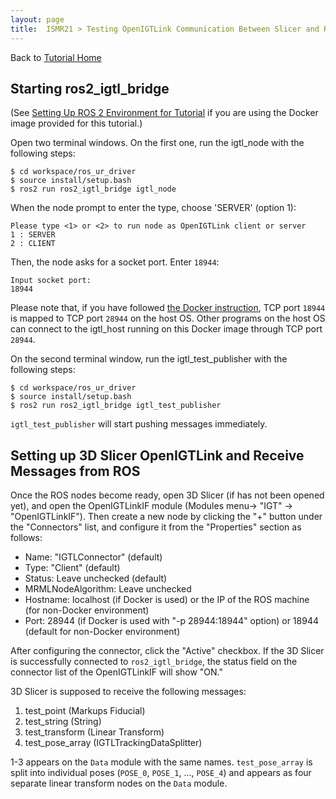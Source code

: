 ```yaml
---
layout: page
title:  ISMR21 > Testing OpenIGTLink Communication Between Slicer and ROS
---
```


Back to [Tutorial Home](index)


Starting ros2_igtl_bridge
-------------------------

(See [Setting Up ROS 2 Environment for Tutorial](ros_env.md) if you are using the Docker image provided for this tutorial.)

Open two terminal windows. On the first one, run the igtl_node with the following steps:

~~~~
$ cd workspace/ros_ur_driver
$ source install/setup.bash
$ ros2 run ros2_igtl_bridge igtl_node
~~~~

When the node prompt to enter the type, choose 'SERVER' (option 1):

~~~~
Please type <1> or <2> to run node as OpenIGTLink client or server
1 : SERVER
2 : CLIENT
~~~~

Then, the node asks for a socket port. Enter `18944`:

~~~~
Input socket port:
18944
~~~~

Please note that, if you have followed [the Docker instruction](ros_env.md), TCP port `18944` is mapped to TCP port `28944` on the host OS. Other programs on the host OS can connect to the igtl_host running on this Docker image through TCP port `28944`.


On the second terminal window, run the igtl_test_publisher with the following steps:
~~~~
$ cd workspace/ros_ur_driver
$ source install/setup.bash
$ ros2 run ros2_igtl_bridge igtl_test_publisher
~~~~

`igtl_test_publisher` will start pushing messages immediately.


Setting up 3D Slicer OpenIGTLink and Receive Messages from ROS
---------------------------------------------------------------

Once the ROS nodes become ready, open 3D Slicer (if has not been opened yet), and open the OpenIGTLinkIF module (Modules menu-> "IGT" -> "OpenIGTLinkIF"). Then create a new node by clicking the "+" button under the "Connectors" list, and configure it from the "Properties" section as follows:
- Name: "IGTLConnector" (default)
- Type: "Client" (default)
- Status: Leave unchecked (default)
- MRMLNodeAlgorithm: Leave unchecked
- Hostname: localhost (if Docker is used) or the IP of the ROS machine (for non-Docker environment)
- Port: 28944 (if Docker is used with "-p 28944:18944" option) or 18944 (default for non-Docker environment)

After configuring the connector, click the "Active" checkbox. If the 3D Slicer is successfully connected to `ros2_igtl_bridge`, the status field on the connector list of the OpenIGTLinkIF will show "ON."

3D Slicer is supposed to receive the following messages:
1. test_point (Markups Fiducial)
2. test_string (String)
3. test_transform (Linear Transform)
4. test_pose_array (IGTLTrackingDataSplitter)

1-3 appears on the `Data` module with the same names. `test_pose_array` is split into individual poses (`POSE_0`, `POSE_1`, ..., `POSE_4`) and appears as four separate linear transform nodes on the `Data` module.














